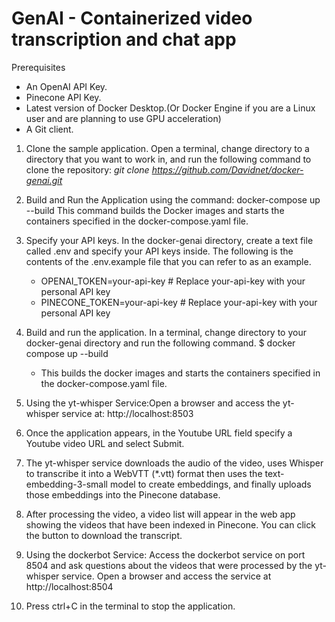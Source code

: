 # GenAI - Containerized video transcription and chat app
Prerequisites
- An OpenAI API Key.
- Pinecone API Key.
- Latest version of Docker Desktop.(Or Docker Engine if you are a Linux user and are planning to use GPU acceleration)
- A Git client.

1. Clone the sample application. Open a terminal, change directory to a directory that you want to work in, and run the following command to clone the repository:
_git clone https://github.com/Davidnet/docker-genai.git_

2.  Build and Run the Application using the command: docker-compose up --build
This command builds the Docker images and starts the containers specified in the docker-compose.yaml file.

3. Specify your API keys. In the docker-genai directory, create a text file called .env and specify your API keys inside.
   The following is the contents of the .env.example file that you can refer to as an example.

    * OPENAI_TOKEN=your-api-key # Replace your-api-key with your personal API key
    * PINECONE_TOKEN=your-api-key # Replace your-api-key with your personal API key

5. Build and run the application. In a terminal, change directory to your docker-genai directory and run the following command.
$ docker compose up --build
   * This builds the docker images and starts the containers specified in the docker-compose.yaml file.
5. Using the yt-whisper Service:Open a browser and access the yt-whisper service at: http://localhost:8503
   
7. Once the application appears, in the Youtube URL field specify a Youtube video URL and select Submit.
   
9. The yt-whisper service downloads the audio of the video, uses Whisper to transcribe it into a WebVTT (*.vtt) format then uses the text-embedding-3-small model to create embeddings, and finally uploads those embeddings into the Pinecone database.
    
11. After processing the video, a video list will appear in the web app showing the videos that have been indexed in Pinecone. You can click the button to download the transcript.
    
13. Using the dockerbot Service: Access the dockerbot service on port 8504 and ask questions about the videos that were processed by the yt- whisper service. Open a browser and access the service at http://localhost:8504

14. Press ctrl+C in the terminal to stop the application.




